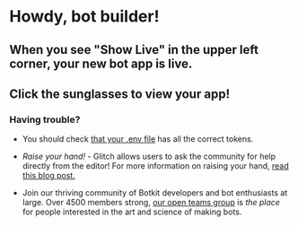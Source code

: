 # Howdy, bot builder!
## When you see "Show Live" in the upper left corner, your new bot app is live.
## Click the sunglasses to view your app!

### Having trouble?
* You should check [that your .env file](?path=.env:1:0) has all the correct tokens.

* *Raise your hand!* - Glitch allows users to ask the community for help directly from the editor! For more information on raising your hand, [read this blog post.](https://medium.com/glitch/just-raise-your-hand-how-glitch-helps-aa6564cb1685)

* Join our thriving community of Botkit developers and bot enthusiasts at large. Over 4500 members strong, [our open teams group](http://community.botkit.ai) is _the place_ for people interested in the art and science of making bots.
